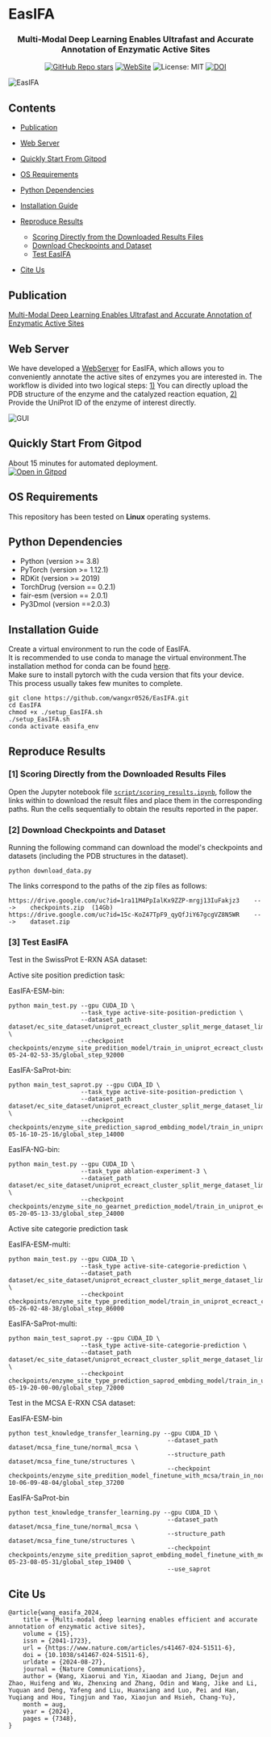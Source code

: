 # EasIFA

<div id="top" align="center">

  <h3>Multi-Modal Deep Learning Enables Ultrafast and Accurate Annotation of Enzymatic Active Sites</h3>
  
  [![GitHub Repo stars](https://img.shields.io/github/stars/wangxr0526/EasIFA?style=social)](https://github.com/wangxr0526/EasIFA/stargazers)
  [![WebSite](https://img.shields.io/badge/WebSite-blue)](http://easifa.iddd.group/)
  ![License: MIT](https://img.shields.io/badge/License-MIT-yellow.svg)
  [![DOI](https://zenodo.org/badge/745387829.svg)](https://zenodo.org/doi/10.5281/zenodo.12819439)

</div>

![EasIFA](./paper_figures//Figure%201.png)


## Contents

- [Publication](#publication)
- [Web Server](#web-server)
- [Quickly Start From Gitpod](#quickly-start-from-gitpod)
- [OS Requirements](#os-requirements)
- [Python Dependencies](#python-dependencies)
- [Installation Guide](#installation-guide)
- [Reproduce Results](#reproduce-results)
    - [Scoring Directly from the Downloaded Results Files](#1-scoring-directly-from-the-downloaded-results-files)
    - [Download Checkpoints and Dataset](#2-download-checkpoints-and-dataset)
    - [Test EasIFA](#3-test-easifa)

- [Cite Us](#cite-us)

## Publication
[Multi-Modal Deep Learning Enables Ultrafast and Accurate Annotation of Enzymatic Active Sites](https://doi.org/10.1038/s41467-024-51511-6)

## Web Server

We have developed a [WebServer](http://cadd.zju.edu.cn/easifa/) for EasIFA, which allows you to conveniently annotate the active sites of enzymes you are interested in. The workflow is divided into two logical steps: [1)](http://cadd.zju.edu.cn/easifa/from_structure) You can directly upload the PDB structure of the enzyme and the catalyzed reaction equation, [2)](http://cadd.zju.edu.cn/easifa/from_uniprot) Provide the UniProt ID of the enzyme of interest directly.<br>

![GUI](img/Web-GUI.png)

## Quickly Start From Gitpod
About 15 minutes for automated deployment. <br>
[![Open in Gitpod](https://gitpod.io/button/open-in-gitpod.svg)](https://gitpod.io/github.com/wangxr0526/EasIFA) 


## OS Requirements
This repository has been tested on **Linux**  operating systems.

## Python Dependencies
* Python (version >= 3.8) 
* PyTorch (version >= 1.12.1) 
* RDKit (version >= 2019)
* TorchDrug (version == 0.2.1)
* fair-esm (version == 2.0.1)
* Py3Dmol (version ==2.0.3)

## Installation Guide
Create a virtual environment to run the code of EasIFA.<br>
It is recommended to use conda to manage the virtual environment.The installation method for conda can be found [here](https://conda.io/projects/conda/en/stable/user-guide/install/linux.html#installing-on-linux).<br>
Make sure to install pytorch with the cuda version that fits your device.<br>
This process usually takes few munites to complete.<br>
```
git clone https://github.com/wangxr0526/EasIFA.git
cd EasIFA
chmod +x ./setup_EasIFA.sh
./setup_EasIFA.sh
conda activate easifa_env
```


## Reproduce Results
### **[1]** Scoring Directly from the Downloaded Results Files
Open the Jupyter notebook file [`script/scoring_results.ipynb`](script/scoring_results.ipynb), follow the links within to download the result files and place them in the corresponding paths. Run the cells sequentially to obtain the results reported in the paper.

### **[2]** Download Checkpoints and Dataset

Running the following command can download the model's checkpoints and datasets (including the PDB structures in the dataset).

```
python download_data.py
```
The links correspond to the paths of the zip files as follows:
```
https://drive.google.com/uc?id=1ra11M4PpIalKx9ZZP-mrgj13IuFakjz3    --->    checkpoints.zip  (14Gb)
https://drive.google.com/uc?id=15c-KoZ47TpF9_qyQfJiY67gcgVZ8N5WR    --->    dataset.zip      
```

### **[3]** Test EasIFA
Test in the SwissProt E-RXN ASA dataset:

Active site position prediction task:

EasIFA-ESM-bin:
```
python main_test.py --gpu CUDA_ID \
                    --task_type active-site-position-prediction \
                    --dataset_path dataset/ec_site_dataset/uniprot_ecreact_cluster_split_merge_dataset_limit_100 \
                    --checkpoint checkpoints/enzyme_site_predition_model/train_in_uniprot_ecreact_cluster_split_merge_dataset_limit_100_at_2024-05-24-02-53-35/global_step_92000
```
EasIFA-SaProt-bin:

```
python main_test_saprot.py --gpu CUDA_ID \
                    --task_type active-site-position-prediction \
                    --dataset_path dataset/ec_site_dataset/uniprot_ecreact_cluster_split_merge_dataset_limit_100 \
                    --checkpoint checkpoints/enzyme_site_prediction_saprod_embding_model/train_in_uniprot_ecreact_cluster_split_merge_dataset_limit_100_at_2024-05-16-10-25-16/global_step_14000
```
EasIFA-NG-bin:
```
python main_test.py --gpu CUDA_ID \
                    --task_type ablation-experiment-3 \
                    --dataset_path dataset/ec_site_dataset/uniprot_ecreact_cluster_split_merge_dataset_limit_100 \
                    --checkpoint checkpoints/enzyme_site_no_gearnet_prediction_model/train_in_uniprot_ecreact_cluster_split_merge_dataset_limit_100_at_2024-05-20-05-13-33/global_step_24000
```

Active site categorie prediction task

EasIFA-ESM-multi:
```
python main_test.py --gpu CUDA_ID \
                    --task_type active-site-categorie-prediction \
                    --dataset_path dataset/ec_site_dataset/uniprot_ecreact_cluster_split_merge_dataset_limit_100 \
                    --checkpoint checkpoints/enzyme_site_type_predition_model/train_in_uniprot_ecreact_cluster_split_merge_dataset_limit_100_at_2024-05-26-02-48-38/global_step_86000
```
EasIFA-SaProt-multi:
```
python main_test_saprot.py --gpu CUDA_ID \
                    --task_type active-site-categorie-prediction \
                    --dataset_path dataset/ec_site_dataset/uniprot_ecreact_cluster_split_merge_dataset_limit_100 \
                    --checkpoint checkpoints/enzyme_site_type_prediction_saprod_embding_model/train_in_uniprot_ecreact_cluster_split_merge_dataset_limit_100_at_2024-05-19-20-00-00/global_step_72000
```
Test in the MCSA E-RXN CSA dataset:

EasIFA-ESM-bin
```
python test_knowledge_transfer_learning.py --gpu CUDA_ID \
                                            --dataset_path dataset/mcsa_fine_tune/normal_mcsa \
                                            --structure_path dataset/mcsa_fine_tune/structures \
                                            --checkpoint checkpoints/enzyme_site_predition_model_finetune_with_mcsa/train_in_normal_mcsa_at_2023-10-06-09-48-04/global_step_37200
```
EasIFA-SaProt-bin
```
python test_knowledge_transfer_learning.py --gpu CUDA_ID \
                                            --dataset_path dataset/mcsa_fine_tune/normal_mcsa \
                                            --structure_path dataset/mcsa_fine_tune/structures \
                                            --checkpoint checkpoints/enzyme_site_predition_saprot_embding_model_finetune_with_mcsa/train_in_normal_mcsa_at_2024-05-23-08-05-31/global_step_19400 \
                                            --use_saprot
```
## Cite Us

```
@article{wang_easifa_2024,
	title = {Multi-modal deep learning enables efficient and accurate annotation of enzymatic active sites},
	volume = {15},
	issn = {2041-1723},
	url = {https://www.nature.com/articles/s41467-024-51511-6},
	doi = {10.1038/s41467-024-51511-6},
	urldate = {2024-08-27},
	journal = {Nature Communications},
	author = {Wang, Xiaorui and Yin, Xiaodan and Jiang, Dejun and Zhao, Huifeng and Wu, Zhenxing and Zhang, Odin and Wang, Jike and Li, Yuquan and Deng, Yafeng and Liu, Huanxiang and Luo, Pei and Han, Yuqiang and Hou, Tingjun and Yao, Xiaojun and Hsieh, Chang-Yu},
	month = aug,
	year = {2024},
	pages = {7348},
}
```
